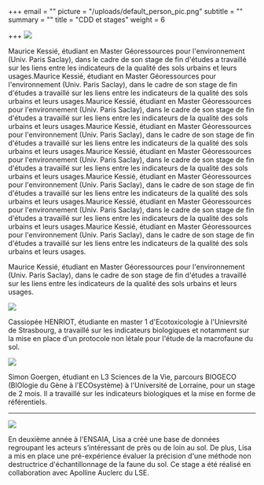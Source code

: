 +++
email = ""
picture = "/uploads/default_person_pic.png"
subtitle = ""
summary = ""
title = "CDD et stages"
weight = 6

+++
![](/uploads/maurice-kessie-stage-sol-co.png)

Maurice Kessié, étudiant en Master Géoressources pour l'environnement (Univ. Paris Saclay), dans le cadre de son stage de fin d'études a travaillé sur les liens entre les indicateurs de la qualité des sols urbains et leurs usages.Maurice Kessié, étudiant en Master Géoressources pour l'environnement (Univ. Paris Saclay), dans le cadre de son stage de fin d'études a travaillé sur les liens entre les indicateurs de la qualité des sols urbains et leurs usages.Maurice Kessié, étudiant en Master Géoressources pour l'environnement (Univ. Paris Saclay), dans le cadre de son stage de fin d'études a travaillé sur les liens entre les indicateurs de la qualité des sols urbains et leurs usages.Maurice Kessié, étudiant en Master Géoressources pour l'environnement (Univ. Paris Saclay), dans le cadre de son stage de fin d'études a travaillé sur les liens entre les indicateurs de la qualité des sols urbains et leurs usages.Maurice Kessié, étudiant en Master Géoressources pour l'environnement (Univ. Paris Saclay), dans le cadre de son stage de fin d'études a travaillé sur les liens entre les indicateurs de la qualité des sols urbains et leurs usages.Maurice Kessié, étudiant en Master Géoressources pour l'environnement (Univ. Paris Saclay), dans le cadre de son stage de fin d'études a travaillé sur les liens entre les indicateurs de la qualité des sols urbains et leurs usages.Maurice Kessié, étudiant en Master Géoressources pour l'environnement (Univ. Paris Saclay), dans le cadre de son stage de fin d'études a travaillé sur les liens entre les indicateurs de la qualité des sols urbains et leurs usages.Maurice Kessié, étudiant en Master Géoressources pour l'environnement (Univ. Paris Saclay), dans le cadre de son stage de fin d'études a travaillé sur les liens entre les indicateurs de la qualité des sols urbains et leurs usages.

Maurice Kessié, étudiant en Master Géoressources pour l'environnement (Univ. Paris Saclay), dans le cadre de son stage de fin d'études a travaillé sur les liens entre les indicateurs de la qualité des sols urbains et leurs usages.

![](/uploads/image_e253063e-f497-47cb-989b-5066a1af5ae420210728_163711.jpg)

Cassiopée HENRIOT, étudiante en master 1 d'Ecotoxicologie à l'Unievrsité de Strasbourg, a travaillé sur les indicateurs biologiques et notamment sur la mise en place d'un protocole non létale pour l'étude de la macrofaune du sol. 

![](/uploads/simon-goergen.png)

Simon Goergen, étudiant en L3 Sciences de la Vie, parcours BIOGECO (BIOlogie du Gène à l'ECOsystème) à l'Université de Lorraine, pour un stage de 2 mois. Il a travaillé sur les indicateurs biologiques et la mise en forme de référentiels.

***

![](/uploads/lisa-kamal-sol-co.jpg)

En deuxième année à l'ENSAIA, Lisa a créé une base de données regroupant les acteurs s’intéressant de près ou de loin au sol. De plus, Lisa a mis en place une pré-expérience évaluer la précision d'une méthode non destructrice d'échantillonnage de la faune du sol. Ce stage a été réalisé en collaboration avec Apolline Auclerc du LSE.